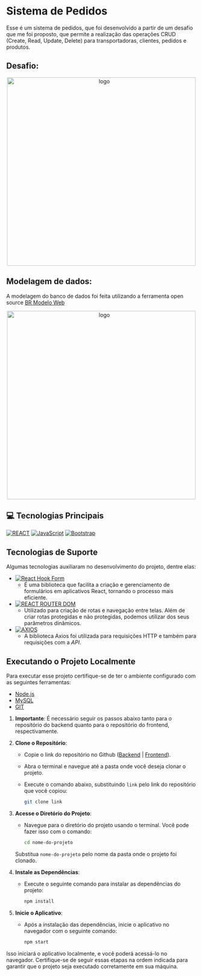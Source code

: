 # Sistema de Pedidos

Esse é um sistema de pedidos, que foi desenvolvido a partir de um desafio que me foi proposto, que permite a realização das operações CRUD (Create, Read, Update, Delete) para transportadoras, clientes, pedidos e produtos.

## Desafio:

<div align = "center">
  <img src="src/assets/images/desafio_proposto.jpeg" alt="logo" width="500" height="auto" />
</div>

## Modelagem de dados:

A modelagem do banco de dados foi feita utilizando a ferramenta open source [BR Modelo Web](https://www.brmodeloweb.com/lang/pt-br/index.html)

<div align = "center">
<img src="src/assets/images/modelagem_db.jpeg" alt="logo" width="500" height="auto" />
</div>

## 💻 **Tecnologias Principais**

[![REACT](https://img.shields.io/badge/React-61DAFB?style=for-the-badge&logo=react&logoColor=white)](https://https://reactjs.org/)
[![JavaScript](https://img.shields.io/badge/JavaScript-F7DF1E?style=for-the-badge&logo=javascript&logoColor=black)](https://developer.mozilla.org/pt-BR/docs/Web/JavaScript)
[![Bootstrap](https://img.shields.io/badge/Bootstrap-563D7C?style=for-the-badge&logo=bootstrap&logoColor=white)](https://getbootstrap.com/)


## **Tecnologias de Suporte**

Algumas tecnologias auxiliaram no desenvolvimento do projeto, dentre elas:


- [![React Hook Form](https://img.shields.io/badge/React%20Hook%20Form-00D8FF?style=for-the-badge&logo=react&logoColor=white)](https://react-hook-form.com/)
    - É uma biblioteca que facilita a criação e gerenciamento de formulários em aplicativos React, tornando o processo mais eficiente.
- [![REACT ROUTER DOM](https://img.shields.io/badge/React%20Router%20DOM-CA4245?style=for-the-badge&logo=react-router&logoColor=white)](https://reactrouter.com/web/guides/quick-start)
  - Utilizado para criação de rotas e navegação entre telas. Além de criar rotas protegidas e não protegidas, podemos utilizar dos seus parâmetros dinâmicos.
- [![AXIOS](https://img.shields.io/badge/Axios-007ACC?style=for-the-badge&logo=axios&logoColor=white)](https://axios-http.com/)
  - A biblioteca Axios foi utilizada para requisições HTTP e também para requisições com a _API_.


## Executando o Projeto Localmente

Para executar esse projeto certifique-se de ter o ambiente configurado com as seguintes ferramentas:
- [Node.js](https://nodejs.org/en)
- [MySQL](https://www.mysql.com/downloads/Building/)
- [GIT](https://git-scm.com/downloads)

1. **Importante**: É necessário seguir os passos abaixo tanto para o repositório do backend quanto para o repositório do frontend, respectivamente.


2. **Clone o Repositório**:

   - Copie o link do repositório no Github ([Backend](https://github.com/anaschwaab/sistema-pedidos-back) | [Frontend](https://github.com/anaschwaab/sistema-pedidos-front)).
   - Abra o terminal e navegue até a pasta onde você deseja clonar o projeto.
   - Execute o comando abaixo, substituindo `link` pelo link do repositório que você copiou:

     ```bash
     git clone link
     ```

3. **Acesse o Diretório do Projeto**:

   - Navegue para o diretório do projeto usando o terminal. Você pode fazer isso com o comando:

     ```bash
     cd nome-do-projeto
     ```

   Substitua `nome-do-projeto` pelo nome da pasta onde o projeto foi clonado.

4. **Instale as Dependências**:

   - Execute o seguinte comando para instalar as dependências do projeto:

     ```bash
     npm install
     ```

5. **Inicie o Aplicativo**:

   - Após a instalação das dependências, inicie o aplicativo no navegador com o seguinte comando:

     ```bash
     npm start
     ```

Isso iniciará o aplicativo localmente, e você poderá acessá-lo no navegador. Certifique-se de seguir essas etapas na ordem indicada para garantir que o projeto seja executado corretamente em sua máquina.